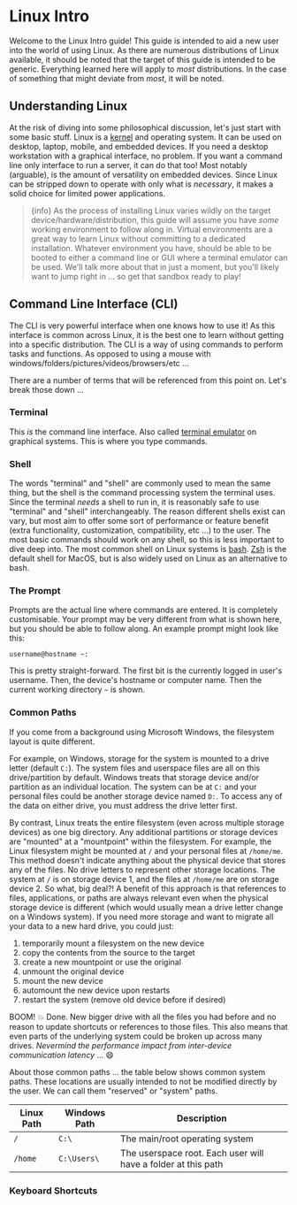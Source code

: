 # Linux Intro

Welcome to the Linux Intro guide! This guide is intended to aid a new user into the world of using Linux. As there are numerous distributions of Linux available, it should be noted that the target of this guide is intended to be generic. Everything learned here will apply to *most* distributions. In the case of something that might deviate from *most*, it will be noted.

## Understanding Linux

At the risk of diving into some philosophical discussion, let's just start with some basic stuff. Linux is a [kernel](https://en.wikipedia.org/wiki/Kernel) and operating system. It can be used on desktop, laptop, mobile, and embedded devices. If you need a desktop workstation with a graphical interface, no problem. If you want a command line only interface to run a server, it can do that too! Most notably (arguable), is the amount of versatility on embedded devices. Since Linux can be stripped down to operate with only what is *necessary*, it makes a solid choice for limited power applications.

>{info} As the process of installing Linux varies wildly on the target device/hardware/distribution, this guide will assume you have *some* working environment to follow along in. Virtual environments are a great way to learn Linux without committing to a dedicated installation. Whatever environment you have, should be able to be booted to either a command line or GUI where a terminal emulator can be used. We'll talk more about that in just a moment, but you'll likely want to jump right in ... so get that sandbox ready to play!

## Command Line Interface (CLI)

The CLI is very powerful interface when one knows how to use it! As this interface is common across Linux, it is the best one to learn without getting into a specific distribution. The CLI is a way of using commands to perform tasks and functions. As opposed to using a mouse with windows/folders/pictures/videos/browsers/etc ...

There are a number of terms that will be referenced from this point on. Let's break those down ...

### Terminal

This *is* the command line interface. Also called [terminal emulator](https://en.wikipedia.org/wiki/Terminal_emulator) on graphical systems. This is where you type commands.

### Shell

The words "terminal" and "shell" are commonly used to mean the same thing, but the shell is the command processing system the terminal uses. Since the terminal *needs* a shell to run in, it is reasonably safe to use "terminal" and "shell" interchangeably. The reason different shells exist can vary, but most aim to offer some sort of performance or feature benefit (extra functionality, customization, compatibility, etc ...) to the user. The most basic commands should work on any shell, so this is less important to dive deep into. The most common shell on Linux systems is [bash](https://www.gnu.org/software/bash/). [Zsh](https://www.zsh.org/) is the default shell for MacOS, but is also widely used on Linux as an alternative to bash.

### The Prompt

Prompts are the actual line where commands are entered. It is completely customisable. Your prompt may be very different from what is shown here, but you should be able to follow along. An example prompt might look like this:

`username@hostname ~: `

This is pretty straight-forward. The first bit is the currently logged in user's username. Then, the device's hostname or computer name. Then the current working directory `~` is shown.

### Common Paths

If you come from a background using Microsoft Windows, the filesystem layout is quite different. 

For example, on Windows, storage for the system is mounted to a drive letter (default `C:`). The system files and userspace files are all on this drive/partition by default. Windows treats that storage device and/or partition as an individual location. The system can be at `C:` and your personal files could be another storage device named `D:`. To access any of the data on either drive, you must address the drive letter first.

By contrast, Linux treats the entire filesystem (even across multiple storage devices) as one big directory. Any additional partitions or storage devices are "mounted" at a "mountpoint" within the filesystem. For example, the Linux filesystem might be mounted at `/` and your personal files at `/home/me`. This method doesn't indicate anything about the physical device that stores any of the files. No drive letters to represent other storage locations. The system at `/` is on storage device 1, and the files at `/home/me` are on storage device 2. So what, big deal?! A benefit of this approach is that references to files, applications, or paths are always relevant even when the physical storage device is different (which would usually mean a drive letter change on a Windows system). If you need more storage and want to migrate all your data to a new hard drive, you could just:

1. temporarily mount a filesystem on the new device
2. copy the contents from the source to the target
3. create a new mountpoint or use the original
4. unmount the original device
5. mount the new device
6. automount the new device upon restarts
7. restart the system (remove old device before if desired)

BOOM! :boom: Done. New bigger drive with all the files you had before and no reason to update shortcuts or references to those files. This also means that even parts of the underlying system could be broken up across many drives. *Nevermind the performance impact from inter-device communication latency* ... :smile:

About those common paths ... the table below shows common system paths. These locations are usually intended to not be modified directly by the user. We can call them "reserved" or "system" paths.

| Linux Path | Windows Path | Description |
| --- | --- | --- |
| `/` | `C:\` | The main/root operating system |
| `/home` | `C:\Users\` | The userspace root. Each user will have a folder at this path |

### Keyboard Shortcuts
